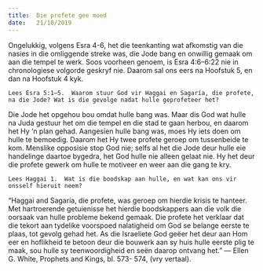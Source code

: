 ```yaml
---
title:  Die profete gee moed
date:   21/10/2019
---
```


Ongelukkig, volgens Esra 4-6, het die teenkanting wat afkomstig van die nasies in die omliggende streke was, die Jode bang en onwillig gemaak om aan die tempel te werk. Soos voorheen genoem, is Esra 4:6–6:22 nie in chronologiese volgorde geskryf nie.  Daarom sal ons eers na Hoofstuk 5, en dan na Hoofstuk 4 kyk. 

`Lees Esra 5:1–5.  Waarom stuur God vir Haggai en Sagaría, die profete, na die Jode? Wat is die gevolge nadat hulle geprofeteer het?` 

Die Jode het opgehou bou omdat hulle bang was.  Maar dis God wat hulle na Juda gestuur het om die tempel en die stad te gaan herbou, en daarom het Hy ‘n plan gehad.  Aangesien hulle bang was, moes Hy iets doen om hulle te bemoedig.  Daarom het Hy twee profete geroep om tussenbeide te kom.  Menslike opposisie stop God nie;  selfs al het die Jode deur hulle eie handelinge daartoe bygedra, het God hulle nie alleen gelaat nie.  Hy het deur die profete gewerk om hulle te motiveer en weer aan die gang te kry. 

`Lees Haggai 1.  Wat is die boodskap aan hulle, en wat kan ons vir onsself hieruit neem?` 

“Haggai and Sagaría, die profete, was geroep om hierdie krisis te hanteer.  Met hartroerende getuienisse het hierdie boodskappers aan die volk die oorsaak van hulle probleme bekend gemaak.  Die profete het verklaar dat die tekort aan tydelike voorspoed nalatigheid om God se belange eerste te plaas, tot gevolg gehad het. As die Israeliete God geëer het deur aan Hom eer en hoflikheid te betoon deur die bouwerk aan sy huis hulle eerste plig te maak, sou hulle sy teenwoordigheid en seën daarop ontvang het.” — Ellen G. White, Prophets and Kings, bl. 573- 574, (vry vertaal).